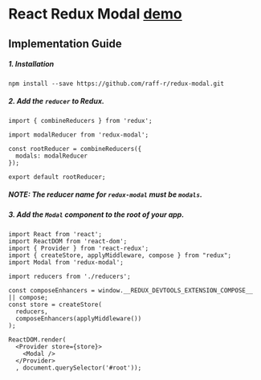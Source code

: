 # React Redux Modal [demo](https://raff-r.github.io/redux-modal/)

## Implementation Guide

##### 1. Installation

`npm install --save https://github.com/raff-r/redux-modal.git`

##### 2. Add the `reducer` to Redux.

```
import { combineReducers } from 'redux';

import modalReducer from 'redux-modal';

const rootReducer = combineReducers({
  modals: modalReducer
});

export default rootReducer;
```

##### NOTE: The reducer name for `redux-modal` must be `modals`.

##### 3. Add the `Modal` component to the root of your app.

```
import React from 'react';
import ReactDOM from 'react-dom';
import { Provider } from 'react-redux';
import { createStore, applyMiddleware, compose } from "redux";
import Modal from 'redux-modal';

import reducers from './reducers';

const composeEnhancers = window.__REDUX_DEVTOOLS_EXTENSION_COMPOSE__ || compose;
const store = createStore(
  reducers,
  composeEnhancers(applyMiddleware())
);

ReactDOM.render(
  <Provider store={store}>
    <Modal />
  </Provider>
  , document.querySelector('#root'));
```